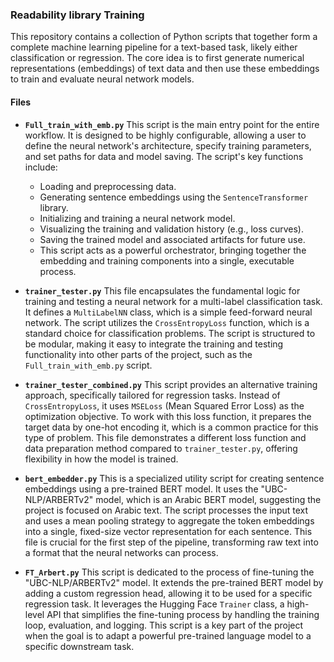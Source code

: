 ### Readability library Training

This repository contains a collection of Python scripts that together form a complete machine learning pipeline for a text-based task, likely either classification or regression. The core idea is to first generate numerical representations (embeddings) of text data and then use these embeddings to train and evaluate neural network models.

#### Files

* **`Full_train_with_emb.py`**
    This script is the main entry point for the entire workflow. It is designed to be highly configurable, allowing a user to define the neural network's architecture, specify training parameters, and set paths for data and model saving. The script's key functions include:
    * Loading and preprocessing data.
    * Generating sentence embeddings using the `SentenceTransformer` library.
    * Initializing and training a neural network model.
    * Visualizing the training and validation history (e.g., loss curves).
    * Saving the trained model and associated artifacts for future use.
    * This script acts as a powerful orchestrator, bringing together the embedding and training components into a single, executable process.

* **`trainer_tester.py`**
    This file encapsulates the fundamental logic for training and testing a neural network for a multi-label classification task. It defines a `MultiLabelNN` class, which is a simple feed-forward neural network. The script utilizes the `CrossEntropyLoss` function, which is a standard choice for classification problems. The script is structured to be modular, making it easy to integrate the training and testing functionality into other parts of the project, such as the `Full_train_with_emb.py` script.

* **`trainer_tester_combined.py`**
    This script provides an alternative training approach, specifically tailored for regression tasks. Instead of `CrossEntropyLoss`, it uses `MSELoss` (Mean Squared Error Loss) as the optimization objective. To work with this loss function, it prepares the target data by one-hot encoding it, which is a common practice for this type of problem. This file demonstrates a different loss function and data preparation method compared to `trainer_tester.py`, offering flexibility in how the model is trained.

* **`bert_embedder.py`**
    This is a specialized utility script for creating sentence embeddings using a pre-trained BERT model. It uses the "UBC-NLP/ARBERTv2" model, which is an Arabic BERT model, suggesting the project is focused on Arabic text. The script processes the input text and uses a mean pooling strategy to aggregate the token embeddings into a single, fixed-size vector representation for each sentence. This file is crucial for the first step of the pipeline, transforming raw text into a format that the neural networks can process.

* **`FT_Arbert.py`**
    This script is dedicated to the process of fine-tuning the "UBC-NLP/ARBERTv2" model. It extends the pre-trained BERT model by adding a custom regression head, allowing it to be used for a specific regression task. It leverages the Hugging Face `Trainer` class, a high-level API that simplifies the fine-tuning process by handling the training loop, evaluation, and logging. This script is a key part of the project when the goal is to adapt a powerful pre-trained language model to a specific downstream task.
